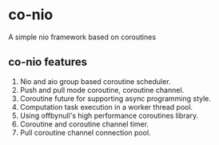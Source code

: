 # co-nio
A simple nio framework based on coroutines

## co-nio features
1. Nio and aio group based coroutine scheduler.
2. Push and pull mode coroutine, coroutine channel.
3. Coroutine future for supporting async programming style.
4. Computation task execution in a worker thread pool.
5. Using offbynull's high performance coroutines library.
6. Coroutine and coroutine channel timer.
7. Pull coroutine channel connection pool.
